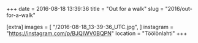 +++
date = 2016-08-18 13:39:36
title = "Out for a walk"
slug = "2016/out-for-a-walk"

[extra]
images = [
    "/2016-08-18_13-39-36_UTC.jpg",
]
instagram = "https://instagram.com/p/BJQIWV0BQPN"
location = "Töölönlahti"
+++

